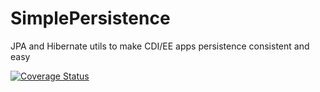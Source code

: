 SimplePersistence
=================

JPA and Hibernate utils to make CDI/EE apps persistence consistent and easy


[![Coverage Status](https://coveralls.io/repos/cbensemann/SimplePersistence/badge.svg)](https://coveralls.io/r/cbensemann/SimplePersistence)
